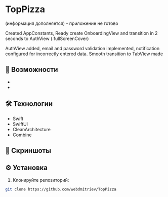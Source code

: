 # TopPizza

(информация дополняется) - приложение не готово

Created AppConstants, Ready create OnboardingView and transition in 2 seconds to AuthView (.fullScreenCover)

AuthView added, email and password validation implemented, notification configured for incorrectly entered data. Smooth transition to TabView made

## 🚀 Возможности

-
-

## 🛠 Технологии

- Swift
- SwiftUI
- CleanArchitecture
- Combine

## 📸 Скриншоты

## ⚙️ Установка

1. Клонируйте репозиторий:

```bash
git clone https://github.com/webdmitriev/TopPizza
```
